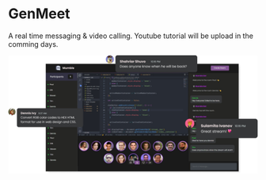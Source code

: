 # GenMeet
A real time messaging & video calling. Youtube tutorial will be upload in the comming days.

<img src="./images/preview.png">  
